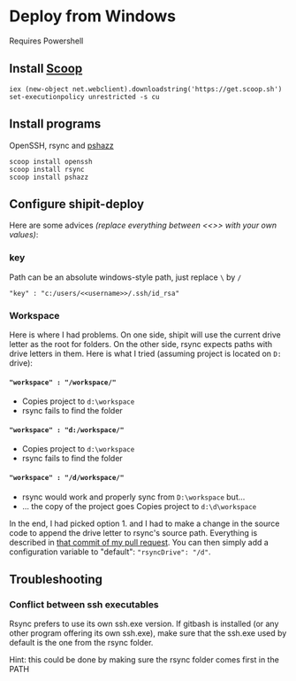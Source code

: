 # Deploy from Windows

Requires Powershell

## Install [Scoop](https://github.com/lukesampson/scoop)

```
iex (new-object net.webclient).downloadstring('https://get.scoop.sh')
set-executionpolicy unrestricted -s cu
```

## Install programs

OpenSSH, rsync and [pshazz](https://github.com/lukesampson/pshazz)

```
scoop install openssh
scoop install rsync
scoop install pshazz
```

## Configure shipit-deploy

Here are some advices _(replace everything between <<>> with your own values)_:

### key

Path can be an absolute windows-style path, just replace `\` by `/`

```
"key" : "c:/users/<<username>>/.ssh/id_rsa"
```

### Workspace

Here is where I had problems. On one side, shipit will use the current drive letter as the root for folders. On the other side, rsync expects paths with drive letters in them. Here is what I tried (assuming project is located on `D:` drive):

#### `"workspace" : "/workspace/"`

- Copies project to `d:\workspace`
- rsync fails to find the folder

#### `"workspace" : "d:/workspace/"`

- Copies project to `d:\workspace`
- rsync fails to find the folder

#### `"workspace" : "/d/workspace/"`

- rsync would work and properly sync from `D:\workspace` but...
- ... the copy of the project goes Copies project to `d:\d\workspace`

In the end, I had picked option 1. and I had to make a change in the source code to append the drive letter to rsync's source path. Everything is described in [that commit of my pull request](https://github.com/vpratfr/shipit-deploy/commit/4bbf262a7d7036a2b534ab7233d0152e0d09ba20). You can then simply add a configuration variable to "default": `"rsyncDrive": "/d"`.

## Troubleshooting

### Conflict between ssh executables

Rsync prefers to use its own ssh.exe version. If gitbash is installed (or any other program offering its own ssh.exe), make sure that the ssh.exe used by default is the one from the rsync folder.

Hint: this could be done by making sure the rsync folder comes first in the PATH

